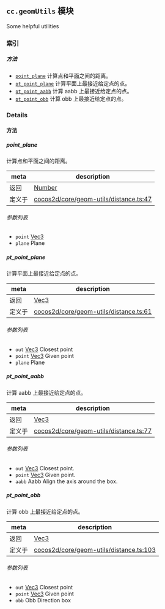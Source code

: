 
## `cc.geomUtils` 模块






Some helpful utilities





### 索引



##### 方法

  - [`point_plane`](#pointplane) 计算点和平面之间的距离。
  - [`pt_point_plane`](#ptpointplane) 计算平面上最接近给定点的点。
  - [`pt_point_aabb`](#ptpointaabb) 计算 aabb 上最接近给定点的点。
  - [`pt_point_obb`](#ptpointobb) 计算 obb 上最接近给定点的点。



### Details




<!-- Method Block -->
#### 方法


##### point_plane

计算点和平面之间的距离。

| meta | description |
|------|-------------|
| 返回 | <a href="https://developer.mozilla.org/en/JavaScript/Reference/Global_Objects/Number" class="crosslink external" target="_blank">Number</a> 
| 定义于 | [cocos2d/core/geom-utils/distance.ts:47](https://github.com/cocos-creator/engine/blob/26031bddd1aecdbf9bbdebe19ecaa672b1c35061/cocos2d/core/geom-utils/distance.ts#L47) |

###### 参数列表
- `point` <a href="../classes/Vec3.html" class="crosslink">Vec3</a> 
- `plane` Plane 


##### pt_point_plane

计算平面上最接近给定点的点。

| meta | description |
|------|-------------|
| 返回 | <a href="../classes/Vec3.html" class="crosslink">Vec3</a> 
| 定义于 | [cocos2d/core/geom-utils/distance.ts:61](https://github.com/cocos-creator/engine/blob/26031bddd1aecdbf9bbdebe19ecaa672b1c35061/cocos2d/core/geom-utils/distance.ts#L61) |

###### 参数列表
- `out` <a href="../classes/Vec3.html" class="crosslink">Vec3</a> Closest point
- `point` <a href="../classes/Vec3.html" class="crosslink">Vec3</a> Given point
- `plane` Plane 


##### pt_point_aabb

计算 aabb 上最接近给定点的点。

| meta | description |
|------|-------------|
| 返回 | <a href="../classes/Vec3.html" class="crosslink">Vec3</a> 
| 定义于 | [cocos2d/core/geom-utils/distance.ts:77](https://github.com/cocos-creator/engine/blob/26031bddd1aecdbf9bbdebe19ecaa672b1c35061/cocos2d/core/geom-utils/distance.ts#L77) |

###### 参数列表
- `out` <a href="../classes/Vec3.html" class="crosslink">Vec3</a> Closest point.
- `point` <a href="../classes/Vec3.html" class="crosslink">Vec3</a> Given point.
- `aabb` Aabb Align the axis around the box.


##### pt_point_obb

计算 obb 上最接近给定点的点。

| meta | description |
|------|-------------|
| 返回 | <a href="../classes/Vec3.html" class="crosslink">Vec3</a> 
| 定义于 | [cocos2d/core/geom-utils/distance.ts:103](https://github.com/cocos-creator/engine/blob/26031bddd1aecdbf9bbdebe19ecaa672b1c35061/cocos2d/core/geom-utils/distance.ts#L103) |

###### 参数列表
- `out` <a href="../classes/Vec3.html" class="crosslink">Vec3</a> Closest point
- `point` <a href="../classes/Vec3.html" class="crosslink">Vec3</a> Given point
- `obb` Obb Direction box



